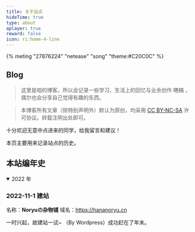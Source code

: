 ```yaml
---
title: 关于站点
hideTime: true
type: about
aplayer: true
reward: false
icon: ri:home-4-line
---
```


{% meting "27876224" "netease" "song" "theme:#C20C0C" %}

## Blog

> 这里是咱的博客。所以会记录一些学习、生活上的回忆与业余创作 ~~瞎搞~~ ，偶尔也会分享自己觉得有趣的东西。

<div class="danger">

> 本博客所有文章（除特别声明外）默认为原创，均采用 [CC BY-NC-SA](https://creativecommons.org/licenses/by-nc-sa/4.0/deed.zh) 许可协议。转载注明出处即可。

</div>

十分欢迎无意中点进来的同学，给我留言和建议！

本页主要用来记录站点的历史。

## 本站编年史

<details open>
<summary>2022 年</summary>

### 2022-11-1 建站

名称：**Noryuの杂物铺**
域名：<https://hananoryu.cn>

一时兴起，故建站一试~ （By Wordpress）成功赶在了年末。

</details>